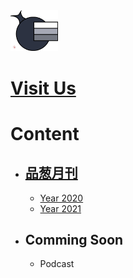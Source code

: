 <img src=Logo.png width=15%>

# [Visit Us](https://journal.pincong.tk/)

# Content
- ## [品葱月刊](/品葱月刊)
  - [Year 2020](/品葱月刊/2020.md)
  - [Year 2021](/品葱月刊/2021.md)
- ## Comming Soon
  - Podcast
